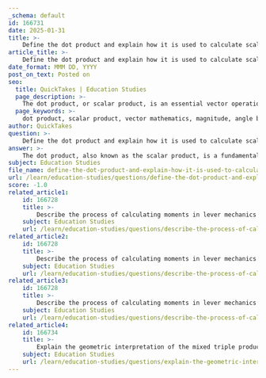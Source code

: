 ```yaml
---
_schema: default
id: 166731
date: 2025-01-31
title: >-
    Define the dot product and explain how it is used to calculate scalar products.
article_title: >-
    Define the dot product and explain how it is used to calculate scalar products.
date_format: MMM DD, YYYY
post_on_text: Posted on
seo:
  title: QuickTakes | Education Studies
  page_description: >-
    The dot product, or scalar product, is an essential vector operation that produces a scalar quantity by combining two vectors, defined mathematically as the product of their magnitudes and the cosine of the angle between them. It has applications in finding angles, projecting vectors, and calculating work done by forces.
  page_keywords: >-
    dot product, scalar product, vector mathematics, magnitude, angle between vectors, projection of vectors, work done, force, displacement, energy transfer, physics, engineering
author: QuickTakes
question: >-
    Define the dot product and explain how it is used to calculate scalar products.
answer: >-
    The dot product, also known as the scalar product, is a fundamental operation in vector mathematics that combines two vectors to produce a scalar quantity. The dot product of two vectors $\mathbf{A}$ and $\mathbf{B}$ is defined mathematically as:\n\n$$\n\mathbf{A} \cdot \mathbf{B} = |\mathbf{A}| |\mathbf{B}| \cos(\theta)\n$$\n\nwhere:\n- $|\mathbf{A}|$ is the magnitude of vector $\mathbf{A}$,\n- $|\mathbf{B}|$ is the magnitude of vector $\mathbf{B}$,\n- $\theta$ is the angle between the two vectors.\n\nThe dot product can also be computed using the components of the vectors. For example, if vector $\mathbf{A} = (A_1, A_2)$ and vector $\mathbf{B} = (B_1, B_2)$ in two-dimensional space, the dot product is calculated as:\n\n$$\n\mathbf{A} \cdot \mathbf{B} = A_1 B_1 + A_2 B_2\n$$\n\n### Applications of the Dot Product\n\n1. **Finding the Angle Between Vectors**: The dot product can be rearranged to find the angle $\theta$ between two vectors:\n   $$\n   \cos(\theta) = \frac{\mathbf{A} \cdot \mathbf{B}}{|\mathbf{A}| |\mathbf{B}|}\n   $$\n   This is useful in various applications, such as determining the orientation of forces in mechanical systems.\n\n2. **Projection of Vectors**: The dot product is used to project one vector onto another. The projection of vector $\mathbf{A}$ onto vector $\mathbf{B}$ is given by:\n   $$\n   \text{proj}_{\mathbf{B}} \mathbf{A} = \frac{\mathbf{A} \cdot \mathbf{B}}{|\mathbf{B}|^2} \mathbf{B}\n   $$\n   This is particularly useful in physics and engineering for analyzing components of forces along specific directions.\n\n3. **Work Done by a Force**: In physics, the work done by a force $\mathbf{F}$ acting along a displacement $\mathbf{d}$ is calculated using the dot product:\n   $$\n   W = \mathbf{F} \cdot \mathbf{d}\n   $$\n   This shows how the dot product relates to energy transfer in mechanical systems.\n\nIn summary, the dot product is a versatile tool in vector mathematics that allows for the calculation of angles, projections, and work, making it essential in fields such as physics and engineering.
subject: Education Studies
file_name: define-the-dot-product-and-explain-how-it-is-used-to-calculate-scalar-products.md
url: /learn/education-studies/questions/define-the-dot-product-and-explain-how-it-is-used-to-calculate-scalar-products
score: -1.0
related_article1:
    id: 166728
    title: >-
        Describe the process of calculating moments in lever mechanics and the significance of lever arm length.
    subject: Education Studies
    url: /learn/education-studies/questions/describe-the-process-of-calculating-moments-in-lever-mechanics-and-the-significance-of-lever-arm-length
related_article2:
    id: 166728
    title: >-
        Describe the process of calculating moments in lever mechanics and the significance of lever arm length.
    subject: Education Studies
    url: /learn/education-studies/questions/describe-the-process-of-calculating-moments-in-lever-mechanics-and-the-significance-of-lever-arm-length
related_article3:
    id: 166728
    title: >-
        Describe the process of calculating moments in lever mechanics and the significance of lever arm length.
    subject: Education Studies
    url: /learn/education-studies/questions/describe-the-process-of-calculating-moments-in-lever-mechanics-and-the-significance-of-lever-arm-length
related_article4:
    id: 166734
    title: >-
        Explain the geometric interpretation of the mixed triple product.
    subject: Education Studies
    url: /learn/education-studies/questions/explain-the-geometric-interpretation-of-the-mixed-triple-product
---
```


&nbsp;